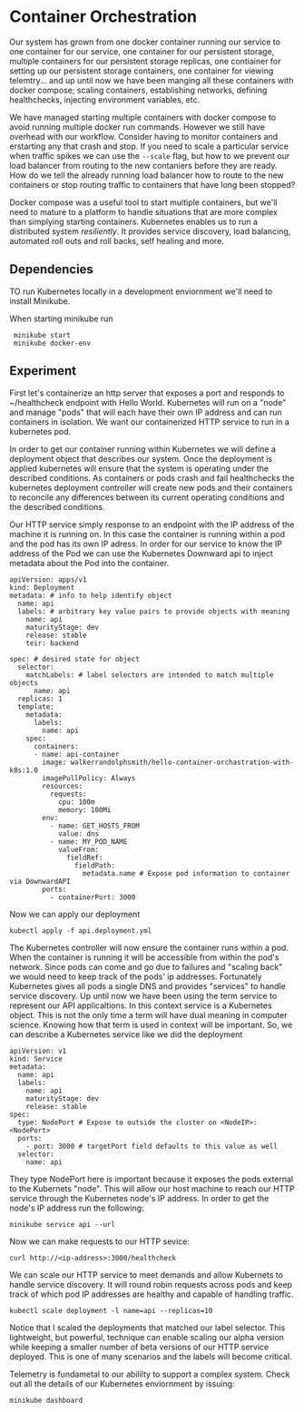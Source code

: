 # Container Orchestration

Our system has grown from one docker container running our service to one container for our service, one container for our persistent storage, multiple containers for our persistent storage replicas, one contiainer for setting up our persistent storage containers, one container for viewing telemtry... and up until now we have been manging all these containers with docker compose; scaling containers, establishing networks, defining healthchecks, injecting environment variables, etc.

We have managed starting multiple containers with docker compose to avoid running multiple docker run commands. However we still have overhead with our workflow. Consider having to monitor containers and erstarting any that crash and stop. If you need to scale a particular service when traffic spikes we can use the `--scale` flag, but how to we prevent our load balancer from routing to the new contaniers before they are ready. How do we tell the already running load balancer how to route to the new containers or stop routing traffic to containers that have long been stopped?

Docker compose was a useful tool to start multiple containers, but we'll need to mature to a platform to handle situations that are more complex than simplying starting containers. Kubernetes enables us to run a distributed system _resiliently_. It provides service discovery, load balancing, automated roll outs and roll backs, self healing and more.

## Dependencies

TO run Kubernetes locally in a development enviornment we'll need to install Minikube.

When starting minikube run

```
 minikube start
 minikube docker-env
```

## Experiment

First let's containerize an http server that exposes a port and responds to ~/healthcheck endpoint with Hello World.
Kubernetes will run on a "node" and manage "pods" that will each have their own IP address and can run containers in isolation. We want our containerized HTTP service to run in a kubernetes pod.

In order to get our container running within Kubernetes we will define a deployment object that describes our system. Once the deployment is applied kubernetes will ensure that the system is operating under the described conditions. As containers or pods crash and fail healthchecks the kubernetes deployment controller will create new pods and their containers to reconcile any differences between its current operating conditions and the described conditions.

Our HTTP service simply response to an endpoint with the IP address of the machine it is running on. In this case the container is running within a pod and the pod has its own IP adress. In order for our service to know the IP address of the Pod we can use the Kubernetes Downward api to inject metadata about the Pod into the container.

```
apiVersion: apps/v1
kind: Deployment
metadata: # info to help identify object
  name: api
  labels: # arbitrary key value pairs to provide objects with meaning
    name: api
    maturityStage: dev
    release: stable
    teir: backend

spec: # desired state for object
  selector:
    matchLabels: # label selectors are intended to match multiple objects
      name: api
  replicas: 1
  template:
    metadata:
      labels:
        name: api
    spec:
      containers:
      - name: api-container
        image: walkerrandolphsmith/hello-container-orchastration-with-k8s:1.0
        imagePullPolicy: Always
        resources:
          requests:
            cpu: 100m
            memory: 100Mi
        env:
          - name: GET_HOSTS_FROM
            value: dns
          - name: MY_POD_NAME
            valueFrom:
              fieldRef:
                fieldPath:
                  metadata.name # Expose pod information to container via DownwardAPI
        ports:
          - containerPort: 3000
```

Now we can apply our deployment

```
kubectl apply -f api.deployment.yml
```

The Kubernetes controller will now ensure the container runs within a pod. When the container is running it will be accessible from within the pod's network. Since pods can come and go due to failures and "scaling back" we would need to keep track of the pods' ip addresses. Fortunately Kubernetes gives all pods a single DNS and provides "services" to handle service discovery. Up until now we have been using the term service to represent our API applicaltions. In this context service is a Kubernetes object. This is not the only time a term will have dual meaning in computer science. Knowing how that term is used in context will be important. So, we can describe a Kubernetes service like we did the deployment

```
apiVersion: v1
kind: Service
metadata:
  name: api
  labels:
    name: api
    maturityStage: dev
    release: stable
spec:
  type: NodePort # Expose to outside the cluster on <NodeIP>:<NodePort>
  ports:
    - port: 3000 # targetPort field defaults to this value as well
  selector:
    name: api
```

They type NodePort here is important because it exposes the pods external to the Kubernets "node". This will allow our host machine to reach our HTTP service through the Kubernetes node's IP address. In order to get the node's IP address run the following:

```
minikube service api --url
```

Now we can make requests to our HTTP sevice:

```
curl http://<ip-address>:3000/healthcheck
```

We can scale our HTTP service to meet demands and allow Kubernets to handle service discovery. It will round robin requests across pods and keep track of which pod IP addresses are healthy and capable of handling traffic.

```
kubectl scale deployment -l name=api --replicas=10
```

Notice that I scaled the deployments that matched our label selector. This lightweight, but powerful, technique can enable scaling our alpha version while keeping a smaller number of beta versions of our HTTP service deployed. This is one of many scenarios and the labels will become critical.

Telemetry is fundametal to our abililty to support a complex system. Check out all the details of our Kubernetes enviornment by issuing:

```
minikube dashboard
```
